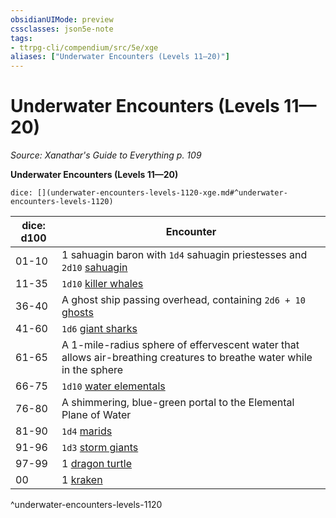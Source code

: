 ```yaml
---
obsidianUIMode: preview
cssclasses: json5e-note
tags:
- ttrpg-cli/compendium/src/5e/xge
aliases: ["Underwater Encounters (Levels 11—20)"]
---
```

# Underwater Encounters (Levels 11—20)
*Source: Xanathar's Guide to Everything p. 109* 

**Underwater Encounters (Levels 11—20)**

`dice: [](underwater-encounters-levels-1120-xge.md#^underwater-encounters-levels-1120)`

| dice: d100 | Encounter |
|------------|-----------|
| 01-10 | 1 sahuagin baron with `1d4` sahuagin priestesses and `2d10` [sahuagin](sahuagin.md) |
| 11-35 | `1d10` [killer whales](killer-whale.md) |
| 36-40 | A ghost ship passing overhead, containing `2d6 + 10` [ghosts](ghost.md) |
| 41-60 | `1d6` [giant sharks](giant-shark.md) |
| 61-65 | A 1-mile-radius sphere of effervescent water that allows air-breathing creatures to breathe water while in the sphere |
| 66-75 | `1d10` [water elementals](water-elemental.md) |
| 76-80 | A shimmering, blue-green portal to the Elemental Plane of Water |
| 81-90 | `1d4` [marids](marid.md) |
| 91-96 | `1d3` [storm giants](storm-giant.md) |
| 97-99 | 1 [dragon turtle](dragon-turtle.md) |
| 00 | 1 [kraken](kraken.md) |
^underwater-encounters-levels-1120